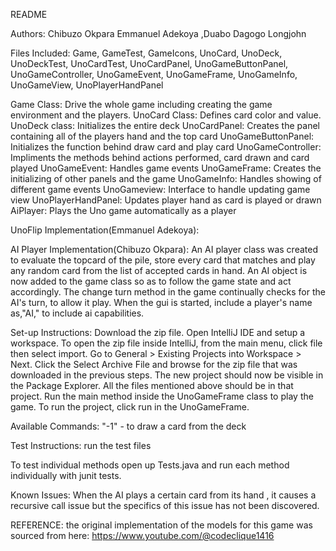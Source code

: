 README

Authors: Chibuzo Okpara Emmanuel Adekoya ,Duabo Dagogo Longjohn

Files Included: Game, GameTest, GameIcons, UnoCard, UnoDeck, UnoDeckTest, UnoCardTest, UnoCardPanel, UnoGameButtonPanel, UnoGameController, UnoGameEvent, UnoGameFrame, UnoGameInfo, UnoGameView, UnoPlayerHandPanel

Game Class: Drive the whole game including creating the game environment and the players.
UnoCard Class: Defines card color and value.
UnoDeck class: Initializes the entire deck
UnoCardPanel: Creates the panel containing all of the players hand and the top card
UnoGameButtonPanel: Initializes the function behind draw card and play card
UnoGameController: Impliments the methods behind actions performed, card drawn and card played
UnoGameEvent: Handles game events
UnoGameFrame: Creates the initializing of other panels and the game
UnoGameInfo: Handles showing of different game events
UnoGameview: Interface to handle updating game view
UnoPlayerHandPanel: Updates player hand as card is played or drawn
AiPlayer: Plays the Uno game automatically as a player

UnoFlip Implementation(Emmanuel Adekoya):

AI Player Implementation(Chibuzo Okpara):
An AI player class was created to evaluate the topcard of the pile, store every card that matches and play any random card from the list of accepted cards in hand.
An AI object is now added to the game class so as to follow the game state and act accordingly. The change turn method in the game continually checks for the AI's turn, to allow it play.
When the gui is started, include a player's name as,"AI," to include ai capabilities.

Set-up Instructions:
Download the zip file. Open IntelliJ IDE and setup a workspace. To open the zip file inside IntelliJ, from the main menu, click file then select import. Go to General > Existing Projects into Workspace > Next. Click the Select Archive File and browse for the zip file that was downloaded in the previous steps. The new project should now be visible in the Package Explorer. All the files mentioned above should be in that project. Run the main method inside the UnoGameFrame class to play the game.
To run the project, click run in the UnoGameFrame.

Available Commands: 
"-1" - to draw a card from the deck

Test Instructions: run the test files

To test individual methods open up Tests.java and run each method individually with junit tests.

Known Issues:
When the AI plays a certain card from its hand , it causes a recursive call issue but the specifics of this issue has not been discovered.

REFERENCE: the original implementation of the models for this game was sourced from here: https://www.youtube.com/@codeclique1416
